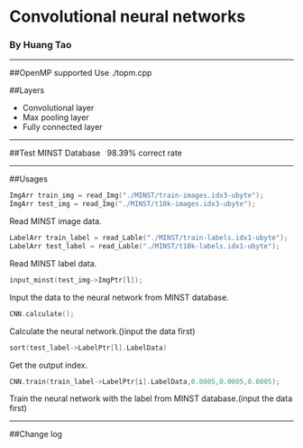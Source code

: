 # Convolutional neural networks
### By Huang Tao

***
##OpenMP supported
Use ./topm.cpp

##Layers
* Convolutional layer
* Max pooling layer
* Fully connected layer

***

##Test 
    MINST Database
    98.39% correct rate 
***

##Usages
```c
ImgArr train_img = read_Img("./MINST/train-images.idx3-ubyte");
ImgArr test_img = read_Img("./MINST/t10k-images.idx3-ubyte");
```

Read MINST image data.

```c
LabelArr train_label = read_Lable("./MINST/train-labels.idx1-ubyte");
LabelArr test_label = read_Lable("./MINST/t10k-labels.idx1-ubyte");
```

Read MINST label data.

```c
input_minst(test_img->ImgPtr[l]);
```

Input the data to the neural network from MINST database.

```c
CNN.calculate();
```

Calculate the neural network.()input the data first)

```c
sort(test_label->LabelPtr[l].LabelData)
```

Get the output index.

```c
CNN.train(train_label->LabelPtr[i].LabelData,0.0005,0.0005,0.0005);
```
    
Train the neural network with the label from MINST database.(input the data first)

***

##Change log

